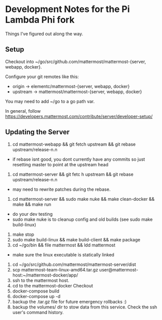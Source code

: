 # Development Notes for the Pi Lambda Phi fork
Things I've figured out along the way.
## Setup
Checkout into ~/go/src/github.com/mattermost/mattermost-{server, webapp, docker}.

Configure your git remotes like this:

* origin -> elementc/mattermost-{server, webapp, docker}
* upstream -> mattermost/mattermost-{server, webapp, docker}

You may need to add ~/go to a go path var.

In general, follow https://developers.mattermost.com/contribute/server/developer-setup/

## Updating the Server
1. cd mattermost-webapp && git fetch upstream && git rebase upstream/release-n.n
  * if rebase isnt good, you dont currently have any commits so just resetting master to point at the upstream head
1. cd mattermost-server && git fetc
h upstream && git rebase upstream/release-n.n
  * may need to rewrite patches during the rebase.
1. cd mattermost-server && sudo make nuke && make clean-docker && make && make run
  * do your dev testing
  * sudo make nuke is to cleanup config and old builds (see sudo make build-linux)
1. make stop
1. sudo make build-linux && make build-client && make package
1. cd ~/go/bin && file mattermost && ldd mattermost
  * make sure the linux executable is statically linked
1. cd ~/go/src/github.com/mattermost/mattermost-server/dist
1. scp mattermost-team-linux-amd64.tar.gz user@mattermost-host:~/mattermost-docker/app/
1. ssh to the mattermost host.
1. cd to the mattermost-docker Checkout
1. docker-compose build
1. docker-compose up -d
1. backup the .tar.gz file for future emergency rollbacks :)
1. backup the volumes/ dir to stow data from this service. Check the ssh user's command history.
